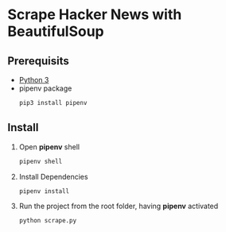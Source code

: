 # Scrape Hacker News with BeautifulSoup

## Prerequisits
- [Python 3](https://www.python.org/downloads/)
- pipenv package
    ```bash
    pip3 install pipenv
    ```


## Install
1. Open **pipenv** shell
    ```bash
    pipenv shell
    ```
2. Install Dependencies
    ```bash
    pipenv install
    ```
3. Run the project from the root folder, having **pipenv** activated
    ```bash
    python scrape.py
    ```